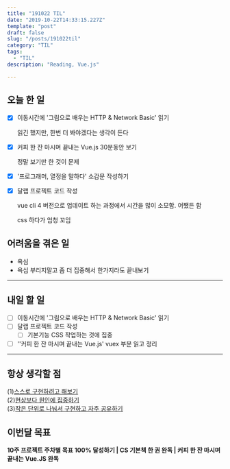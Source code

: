 ```yaml
---
title: "191022 TIL"
date: "2019-10-22T14:33:15.227Z"
template: "post"
draft: false
slug: "/posts/191022til"
category: "TIL"
tags:
  - "TIL"
description: "Reading, Vue.js"

---
```


## 오늘 한 일

- [x] 이동시간에 '그림으로 배우는 HTTP & Network Basic' 읽기

  읽긴 했지만, 한번 더 봐야겠다는 생각이 든다

- [x] 커피 한 잔 마시며 끝내는 Vue.js 30분동안 보기
  
  정말 보기만 한 것이 문제
  
- [x] '프로그래머, 열정을 말하다' 소감문 작성하기
  
- [x] 달랩 프로젝트 코드 작성
  
  vue cli 4 버전으로 업데이트 하는 과정에서 시간을 많이 소모함. 어쨌든 함
  
  css 하다가 엄청 꼬임

## 어려움을 겪은 일

-	욕심
  -	욕심 부리지말고 좀 더 집중해서 한가지라도 끝내보기

---

## 내일 할 일

- [ ] 이동시간에 '그림으로 배우는 HTTP & Network Basic' 읽기
- [ ] 달랩 프로젝트 코드 작성
  - [ ] 기본기능 CSS 작업하는 것에 집중
- [ ] ''커피 한 잔 마시며 끝내는 Vue.js' vuex 부분 읽고 정리

------



## 항상 생각할 점

(1)<u>스스로 구현하려고 해보기</u> <br>(2)<u>현상보다 원인에 집중하기</u> <br>(3)<u>작은 단위로 나눠서 구현하고 자주 공유하기</u>



## 이번달 목표

**10주 프로젝트 주차별 목표 100% 달성하기 | CS 기본책 한 권 완독 | 커피 한 잔 마시며 끝내는 Vue.JS 완독**

